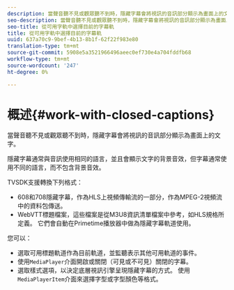 ```yaml
---
description: 當聲音聽不見或觀眾聽不到時，隱藏字幕會將視訊的音訊部分顯示為畫面上的文字。
seo-description: 當聲音聽不見或觀眾聽不到時，隱藏字幕會將視訊的音訊部分顯示為畫面上的文字。
seo-title: 從可用字軌中選擇目前的字幕軌
title: 從可用字軌中選擇目前的字幕軌
uuid: 637a70c9-9bef-4b13-8b1f-62f22f983e80
translation-type: tm+mt
source-git-commit: 5908e5a3521966496aeec0ef730e4a704fddfb68
workflow-type: tm+mt
source-wordcount: '247'
ht-degree: 0%

---
```



# 概述{#work-with-closed-captions}

當聲音聽不見或觀眾聽不到時，隱藏字幕會將視訊的音訊部分顯示為畫面上的文字。

隱藏字幕通常與音訊使用相同的語言，並且會顯示文字的背景音效，但字幕通常使用不同的語言，而不包含背景音效。

TVSDK支援轉換下列格式：

* 608和708隱藏字幕，作為HLS上視頻傳輸流的一部分，作為MPEG-2視頻流中的資料包傳送。
* WebVTT標題檔案，這些檔案是從M3U8資訊清單檔案中參考，如HLS規格所定義。 它們會自動在Primetime播放器中做為隱藏字幕軌道使用。

您可以：

* 選取可用標題軌道作為目前軌道，並監聽表示其他可用軌道的事件。
* 使用`MediaPlayer`介面開啟或關閉（可見或不可見）關閉的字幕。
* 選取樣式選項，以決定底層視訊引擎呈現隱藏字幕的方式。 使用`MediaPlayerItem`介面來選擇字型或字型顏色等格式。
